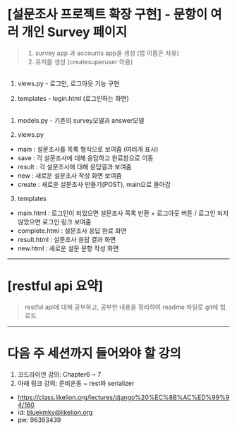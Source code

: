 # [설문조사 프로젝트 확장 구현] - 문항이 여러 개인 Survey 페이지 #
> 1. survey app 과 accounts app을 생성 (앱 이름은 자유)
> 2. 유저를 생성 (createsuperuser 이용)

## <accounts app> ##
1. views.py -  로그인, 로그아웃 기능 구현

2. templates -  login.html (로그인하는 화면)

## <survey app> ##
1. models.py - 기존의 survey모델과 answer모델

2. views.py
- main : 설문조사를 목록 형식으로 보여줌 (여러개 표시)
- save : 각 설문조사에 대해 응답하고 완료창으로 이동
- result :  각 설문조사에 대해 응답결과 보여줌
- new : 새로운 설문조사 작성 화면 보여줌
- create : 새로운 설문조사 만들기(POST), main으로 돌아감

3. templates
- main.html : 로그인이 되었으면 설문조사 목록 반환 + 로그아웃 버튼 / 로그인 되지 않았으면 로그인 링크 보여줌
- complete.html : 설문조사 응답 완료 화면
- result.html : 설문조사 응답 결과 화면
- new.html : 새로운 설문 문항 작성 화면

------------

# [restful api 요약] #
> restful api에 대해 공부하고, 공부한 내용을 정리하여 readme 파일로 git에 업로드

------------

# 다음 주 세션까지 들어와야 할 강의 #

1. 코드라이언 강의: Chapter6 ~ 7
2. 아래 링크 강의: 준비운동 ~ rest와 serializer
 + https://class.likelion.org/lectures/django%20%EC%8B%AC%ED%99%94/160
 + id: bluekmky@likelion.org
 + pw: 96393439

